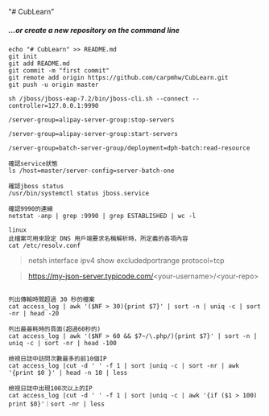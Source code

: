 "# CubLearn" 

##### …or create a new repository on the command line
```Shell {.line-numbers}
echo "# CubLearn" >> README.md
git init
git add README.md
git commit -m "first commit"
git remote add origin https://github.com/carpmhw/CubLearn.git
git push -u origin master
```

```Shell {.line-numbers}
sh /jboss/jboss-eap-7.2/bin/jboss-cli.sh --connect --controller=127.0.0.1:9990

/server-group=alipay-server-group:stop-servers

/server-group=alipay-server-group:start-servers

/server-group=batch-server-group/deployment=dph-batch:read-resource

確認service狀態
ls /host=master/server-config=server-batch-one

確認jboss status
/usr/bin/systemctl status jboss.service

確認9990的連線
netstat -anp | grep :9990 | grep ESTABLISHED | wc -l

linux
此檔案可用來設定 DNS 用戶端要求名稱解析時，所定義的各項內容
cat /etc/resolv.conf

```

> netsh interface ipv4 show excludedportrange protocol=tcp

> https://my-json-server.typicode.com/<your-username\>/<your-repo\>

``` Shell {.line-numbers}

列出傳輸時間超過 30 秒的檔案
cat access_log | awk '($NF > 30){print $7}' | sort -n | uniq -c | sort -nr | head -20

列出最最耗時的頁面(超過60秒的)
cat access_log | awk '($NF > 60 && $7~/\.php/){print $7}' | sort -n | uniq -c | sort -nr | head -100

檢視日誌中訪問次數最多的前10個IP
cat access_log |cut -d ' ' -f 1 | sort |uniq -c | sort -nr | awk '{print $0 }' | head -n 10 | less

檢視日誌中出現100次以上的IP
cat access_log |cut -d ' ' -f 1 | sort |uniq -c | awk '{if ($1 > 100) print $0}'｜sort -nr | less
```